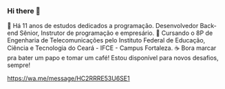 ### Hi there 👋

<!--
**geovanimelo/geovanimelo** is a ✨ _special_ ✨ repository because its `README.md` (this file) appears on your GitHub profile.

Here are some ideas to get you started:

- 🔭 I’m currently working on ...
- 🌱 I’m currently learning ...
- 👯 I’m looking to collaborate on ...
- 🤔 I’m looking for help with ...
- 💬 Ask me about ...
- 📫 How to reach me: ...
- 😄 Pronouns: ...
- ⚡ Fun fact: ...
-->

👷 Há 11 anos de estudos dedicados a programação. Desenvolvedor Back-end Sênior, Instrutor de programação e empresário.
🚀 Cursando o 8P de Engenharia de Telecomunicações pelo Instituto Federal de Educação, Ciência e Tecnologia do Ceará - IFCE - Campus Fortaleza.
☕ Bora marcar pra bater um papo e tomar um café!
Estou disponível para novos desafios, sempre! 

https://wa.me/message/HC2RRRE53U6SE1



  
